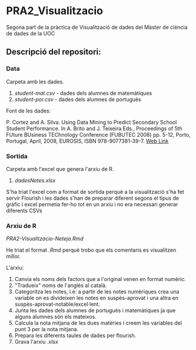 # PRA2_Visualitzacio

Segona part de la pràctica de Visualització de dades del Màster de ciència de dades de la UOC

## Descripció del repositori:

### **Data**

Carpeta amb les dades.

1. *student-mat.csv* - dades dels alumnes de matemàtiques
2. *student-por.csv* - dades dels alumnes de portuguès

Font de les dades:

P. Cortez and A. Silva. Using Data Mining to Predict Secondary School Student Performance. In A. Brito and J. Teixeira Eds., Proceedings of 5th FUture BUsiness TEChnology Conference (FUBUTEC 2008) pp. 5-12, Porto, Portugal, April, 2008, EUROSIS, ISBN 978-9077381-39-7.
[Web Link](http://www3.dsi.uminho.pt/pcortez/student.pdf)
<br/>
### **Sortida**

Carpeta amb l'excel que genera l'arxiu de R.

1. *dadesNetes.xlsx*

S'ha triat l'excel com a format de sortida perquè a la visualització s'ha fet servir Flourish i les dades s'han de preparar diferent segons el tipus de gràfic i excel permetia fer-ho tot en un arxiu i no era necessari generar diferents CSVs
<br/>
### **Arxiu de R**

*PRA2-Visualitzacio-Neteja.Rmd*

He triat el format *.Rmd* perquè trobo que els comentaris es visualitzen millor.

L'arxiu:
1. Canvia els noms dels factors que a l'original venen en format numèric.
2. "Tradueix" noms de l'anglès al català.
3. Categoritza les notes, i.e: a partir de les notes numèriques crea una variable on es divideixen les notes en suspès-aprovat i una altra en suspès-aprovat-notable/excel·lent.
4. Junta les dades dels alumnes de portugués i matemàtiques ja que alguns alumnes són els mateixos.
5. Calcula la nota mitjana de les dues matèries i creem les variables del punt 3 per la nota mitjana.
6. Prepara les diferents taules de dades per flourish.
7. Grava l'arxiu .xlsx







